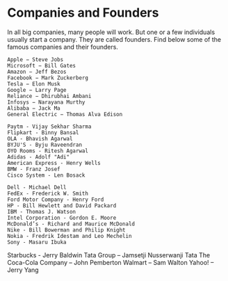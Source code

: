 # Companies and Founders

In all big companies, many people will work. But one or a few individuals usually start a company. 
They are called founders. Find below some of the famous companies and their founders.

```
Apple − Steve Jobs
Microsoft − Bill Gates
Amazon − Jeff Bezos
Facebook − Mark Zuckerberg
Tesla − Elon Musk
Google − Larry Page
Reliance − Dhirubhai Ambani
Infosys − Narayana Murthy
Alibaba − Jack Ma
General Electric − Thomas Alva Edison
```

```
Paytm - Vijay Sekhar Sharma
Flipkart - Binny Bansal 
OLA - Bhavish Agarwal
BYJU'S - Byju Raveendran
OYO Rooms - Ritesh Agarwal
Adidas - Adolf "Adi"
American Express - Henry Wells
BMW - Franz Josef
Cisco System - Len Bosack
```

```
Dell - Michael Dell 
FedEx - Frederick W. Smith
Ford Motor Company - Henry Ford
HP - Bill Hewlett and David Packard 
IBM - Thomas J. Watson
Intel Corporation - Gordon E. Moore
McDonald’s - Richard and Maurice McDonald
Nike - Bill Bowerman and Philip Knight
Nokia - Fredrik Idestam and Leo Mechelin
Sony - Masaru Ibuka
```

Starbucks - Jerry Baldwin
Tata Group – Jamsetji Nusserwanji Tata
The Coca-Cola Company – John Pemberton
Walmart – Sam Walton
Yahoo! – Jerry Yang 
```







